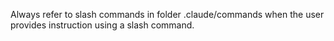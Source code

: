 Always refer to slash commands in folder .claude/commands when the user provides instruction using a slash command.
